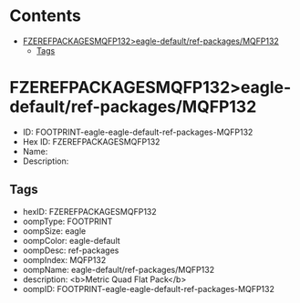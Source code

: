 



Contents
========

* [FZEREFPACKAGESMQFP132>eagle-default/ref-packages/MQFP132](#fzerefpackagesmqfp132eagle-defaultref-packagesmqfp132)
	* [Tags](#tags)

# FZEREFPACKAGESMQFP132>eagle-default/ref-packages/MQFP132

- ID: FOOTPRINT-eagle-eagle-default-ref-packages-MQFP132
- Hex ID: FZEREFPACKAGESMQFP132
- Name: 
- Description: 

## Tags

- hexID: FZEREFPACKAGESMQFP132
- oompType: FOOTPRINT
- oompSize: eagle
- oompColor: eagle-default
- oompDesc: ref-packages
- oompIndex: MQFP132
- oompName: eagle-default/ref-packages/MQFP132
- description: &lt;b&gt;Metric Quad Flat Pack&lt;/b&gt;
- oompID: FOOTPRINT-eagle-eagle-default-ref-packages-MQFP132
